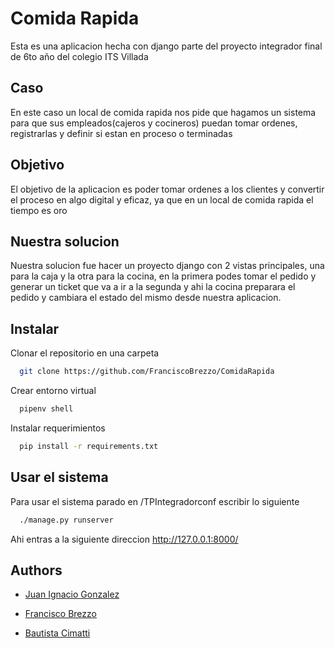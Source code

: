 
# Comida Rapida

Esta es una aplicacion hecha con django parte del proyecto integrador 
final de 6to año del colegio ITS Villada

## Caso
 
 En este caso un local de comida rapida nos pide que 
 hagamos un sistema para que sus empleados(cajeros
 y cocineros) puedan tomar ordenes, registrarlas y definir si estan 
 en proceso o terminadas

 ## Objetivo

 El objetivo de la aplicacion es poder tomar ordenes
 a los clientes y convertir el proceso en algo digital y eficaz, 
 ya que en un local de comida rapida el tiempo es oro

 ## Nuestra solucion

 Nuestra solucion fue hacer un proyecto django con 2 
 vistas principales, una para la caja y la otra para 
 la cocina, en la primera podes tomar el pedido y generar
 un ticket que va a ir a la segunda y ahi la cocina 
 preparara el pedido y cambiara el estado del mismo
 desde nuestra aplicacion.


## Instalar

Clonar el repositorio en una carpeta

```bash
  git clone https://github.com/FranciscoBrezzo/ComidaRapida
```
Crear entorno virtual

```bash
  pipenv shell
```
Instalar requerimientos

```bash
  pip install -r requirements.txt
```

## Usar el sistema

Para usar el sistema parado en /TPIntegradorconf escribir lo siguiente

```bash
  ./manage.py runserver
```

Ahi entras a la siguiente direccion http://127.0.0.1:8000/







## Authors

- [Juan Ignacio Gonzalez](https://www.github.com/JuanIgnacioGonzalez)

- [Francisco Brezzo](https://www.github.com/FranciscoBrezzo)

- [Bautista Cimatti](https://www.github.com/BautistaCimatti)

